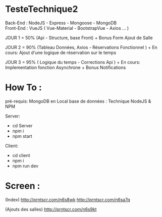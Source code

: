 # TesteTechnique2

Back-End  : NodeJS - Express - Mongoose - MongoDB  
Front-End : VueJS ( Vue-Material - BootstrapVue - Axios ... )

JOUR 1 = 50% (Api - Structure, base Front) + Bonus Form Ajout de Salle

JOUR 2 = 90% (Tableau Données, Axios  -  Réservations Fonctionnel ) + En cours: Ajout d'une logique de réservation sur le temps

JOUR 3 = 95% ( Logique du temps - Corrections Api ) + En cours: Implementation fonction Asynchrone + Bonus Notifications

# How To :

pré-requis:
MongoDB en Local base de données : Technique
NodeJS & NPM

Server: 
- cd Server
- npm i
- npm start 

Client:
- cd client
- npm i 
- npm run dev

# Screen :
(Index)
http://prntscr.com/n6s8wk
http://prntscr.com/n6sa7q

(Ajouts des salles)
http://prntscr.com/n6s9kt
